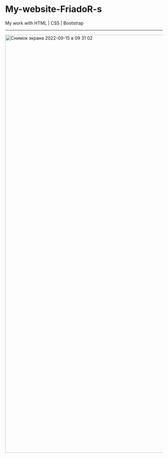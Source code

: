# My-website-FriadoR-s
My work with HTML | CSS | Bootstrap
___________________________________
<img width="1339" alt="Снимок экрана 2022-09-15 в 09 31 02" src="https://user-images.githubusercontent.com/103481753/190331215-7c94e9c4-fd80-479e-aef2-aefaf093592a.png">
